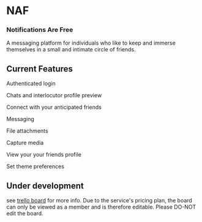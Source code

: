 # NAF
### Notifications Are Free

A messaging platform for individuals who like to keep and immerse themselves in a small and intimate circle of friends.

## Current Features
Authenticated login

<responsive-image src='./screenshots/login_1.png' width="20%"/>
<responsive-image src='./screenshots/login_2.png' width="20%"/>


Chats and interlocutor profile preview

<responsive-image src='./screenshots/home_1.png' width="20%"/>

Connect with your anticipated friends

<responsive-image src='./screenshots/profile_1.png' width="20%"/>
<responsive-image src='./screenshots/profile_3.png' width="20%"/>
<responsive-image src='./screenshots/profile_4.png' width="20%"/>
<responsive-image src='./screenshots/home_2.png' width="20%"/>

Messaging

File attachments

<responsive-image src='./screenshots/compose_1.png' width="16%"/>
<responsive-image src='./screenshots/compose_attachments_1.png' width="16%"/>
<responsive-image src='./screenshots/compose_attachments_2.png' width="16%"/>
<responsive-image src='./screenshots/compose_attachments_3.png' width="16%"/>
<responsive-image src='./screenshots/compose_attachments_4.png' width="16%"/>

Capture media
<div style="display: 'flex'; flex-direction: 'row';">
<responsive-image src='./screenshots/compose_media_1.png' width="16%"/>
<responsive-image src='./screenshots/compose_media_2.png' width="16%"/>
<responsive-image src='./screenshots/compose_media_3.png' width="16%"/>
<responsive-image src='./screenshots/compose_media_4.png' width="16%"/>
<responsive-image src='./screenshots/compose_media_5.png' width="16%"/>
<responsive-image src='./screenshots/home_3.png' width="15%">
</div>

View your your friends profile

<responsive-image src='./screenshots/interlocutor_profile_1.png' width="20%"/>

Set theme preferences

<responsive-image src='./screenshots/set_theme_1.png' width="20%">
<responsive-image src='./screenshots/set_theme_2.png' width="20%">
<responsive-image src='./screenshots/set_theme_3.png' width="20%">

## Under development
see [trello board](https://trello.com/invite/b/1dFWkADP/ATTI3789b24fa6012a789eba3b3305a246ffF1A03340/naf-immersive-conversational-platform) for more info. Due to the service's pricing plan, the board can only be viewed as a member and is therefore editable. Please DO-NOT edit the board.